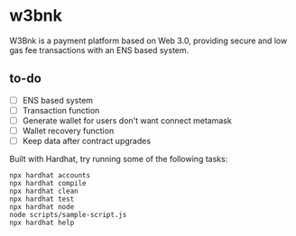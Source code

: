 # w3bnk
W3Bnk is a payment platform based on Web 3.0, providing secure and low gas fee transactions with an ENS based system.

## to-do
- [ ] ENS based system
- [ ] Transaction function 
- [ ] Generate wallet for users don't want connect metamask
- [ ] Wallet recovery function
- [ ] Keep data after contract upgrades

Built with Hardhat, try running some of the following tasks:

```shell
npx hardhat accounts
npx hardhat compile
npx hardhat clean
npx hardhat test
npx hardhat node
node scripts/sample-script.js
npx hardhat help
```
